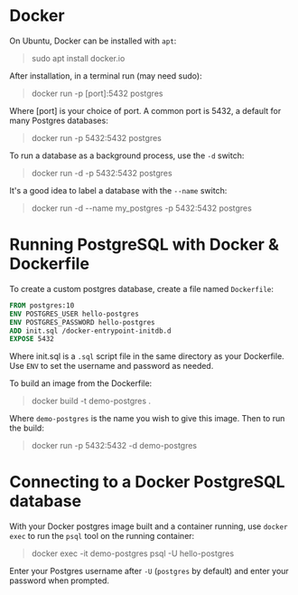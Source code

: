 # Docker
On Ubuntu, Docker can be installed with `apt`:
>sudo apt install docker.io

After installation, in a terminal run (may need sudo):
>docker run -p [port]:5432 postgres

Where [port] is your choice of port. A common port is 5432, a default for many Postgres databases:
>docker run -p 5432:5432 postgres

To run a database as a background process, use the `-d` switch:
>docker run -d -p 5432:5432 postgres

It's a good idea to label a database with the `--name` switch:
>docker run -d --name my_postgres -p 5432:5432 postgres

# Running PostgreSQL with Docker & Dockerfile
To create a custom postgres database, create a file named `Dockerfile`:
```Dockerfile
FROM postgres:10
ENV POSTGRES_USER hello-postgres
ENV POSTGRES_PASSWORD hello-postgres
ADD init.sql /docker-entrypoint-initdb.d
EXPOSE 5432
```

Where init.sql is a `.sql` script file in the same directory as your Dockerfile. Use `ENV` to set the username and password as needed.

To build an image from the Dockerfile:
>docker build -t demo-postgres .

Where `demo-postgres` is the name you wish to give this image. Then to run the build:
>docker run -p 5432:5432 -d demo-postgres

# Connecting to a Docker PostgreSQL database
With your Docker postgres image built and a container running, use `docker exec` to run the `psql` tool on the running container:
>docker exec -it demo-postgres psql -U hello-postgres

Enter your Postgres username after `-U` (`postgres` by default) and enter your password when prompted.